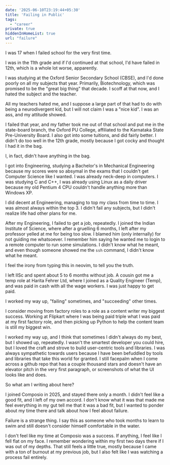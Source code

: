 ```yaml
---
date: '2025-06-10T23:19:44+05:30'
title: 'Failing in Public'
tags:
  - "career"
private: true
hiddenInHomeList: true
url: "failure"
---
```


I was 17 when I failed school for the very first time.

I was in the 11th grade and if I'd continued at that school, I'd have failed in
12th, which is a whole lot worse, apparently.

I was studying at the Oxford Senior Secondary School (CBSE), and I'd done
poorly on all my subjects that year. Primarily, Biotechnology, which was
promised to be the "great big thing" that decade. I scoff at that now, and I
hated the subject and the teacher.

All my teachers hated me, and I suppose a large part of that had to do with
being a neurodivergent kid, but I will not claim I was a "nice kid". I was an
ass, and my attitude showed.

I failed that year, and my father took me out of that school and put me in the
state-board branch, the Oxford PU College, affiliated to the Karnataka State
Pre-University Board. I also got into some tuitions, and did fairly better. I
didn't do too well in the 12th grade, mostly because I got cocky and thought I
had it in the bag.

I, in fact, didn't have anything in the bag.

I got into Engineering, studying a Bachelor's in Mechanical Engineering because
my scores were so absymal in the exams that I couldn't get Computer Science
like I wanted. I was already neck-deep in computers. I was studying C and C++,
I was already using Linux as a daily driver because my old Pentium 4 CPU
couldn't handle anything more than Windows XP.

I did decent at Engineering, managing to top my class from time to time. I was
almost always within the top 3. I didn't fail any subjects, but I didn't
realize life had other plans for me.

After my Engineering, I failed to get a job, repeatedly. I joined the Indian
Institute of Science, where after a gruelling 6 months, I left after my
professor yelled at me for being too slow. I blamed him (only internally) for
not guiding me whatsoever. I remember him saying he wanted me to login to a
remote computer to run some simulations. I didn't know what he meant, and even
though someone showed me the `ssh` command, I didn't know what he meant.

I feel the irony from typing this in neovim, to tell you the truth.

I left IISc and spent about 5 to 6 months without job. A cousin got me a temp
role at Harita Fehrer Ltd, where I joined as a Quality Engineer (Temp), and was
paid in cash with all the wage workers. I was just happy to get paid.

I worked my way up, "failing" sometimes, and "succeeding" other times.

I consider moving from factory roles to a role as a content writer my biggest
success. Working at Flipkart where I was being paid triple what I was paid at
my first factory role, and then picking up Python to help the content team is
still my biggest win.

I worked my way up, and I think that sometimes I didn't always do my best, but
I showed up, repeatedly. I wasn't the smartest developer you could hire, but I
loved the craft and strove to build user-centric tools and libraries. I was
always sympathetic towards users because I have been befuddled by tools and
libraries that take this world for granted. I still facepalm when I come across
a github repo that has a couple thousand stars and doesn't have an elevator
pitch in the very first paragraph, or screenshots of what the UI looks like and
does.

So what am I writing about here?

I joined Composio in 2025, and stayed there only a month. I didn't feel like a
good fit, and I left of my own accord. I don't know what it was that made me
feel everything in my gut tell me that it was a bad fit, but I wanted to ponder
about my time there and talk about how I feel about failure.

Failure is a strange thing. I say this as someone who took months to learn to
swim and still doesn't consider himself comfortable in the water.

I don't feel like my time at Composio was a success. If anything, I feel like I
fell flat on my face. I remember wondering within my first two days there if I
was out of my depths. That still feels a little true, mostly because I came
with a ton of burnout at my previous job, but I also felt like I was watching a
process fail entirely.

